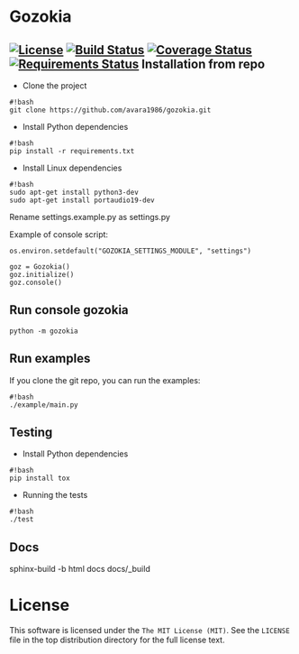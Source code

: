 
Gozokia
=======

[![License](http://img.shields.io/:license-mit-blue.svg)](http://doge.mit-license.org)
[![Build Status](https://travis-ci.org/avara1986/gozokia.svg)](https://travis-ci.org/avara1986/gozokia)
[![Coverage Status](https://coveralls.io/repos/avara1986/gozokia/badge.svg?branch=master&service=github)](https://coveralls.io/github/avara1986/gozokia?branch=master)
[![Requirements Status](https://requires.io/github/avara1986/gozokia/requirements.svg?branch=master)](https://requires.io/github/avara1986/gozokia/requirements/?branch=master)
Installation from repo
----------------------
* Clone the project
```
#!bash
git clone https://github.com/avara1986/gozokia.git
```
* Install Python dependencies
```
#!bash
pip install -r requirements.txt
```
* Install Linux dependencies
```
#!bash
sudo apt-get install python3-dev
sudo apt-get install portaudio19-dev
```

Rename settings.example.py as settings.py

Example of console script:
```
os.environ.setdefault("GOZOKIA_SETTINGS_MODULE", "settings")

goz = Gozokia()
goz.initialize()
goz.console()
```

Run console gozokia
-------------------
```
python -m gozokia
```


Run examples
------------
If you clone the git repo, you can run the examples:

```
#!bash
./example/main.py
```


Testing
-------
* Install Python dependencies
```
#!bash
pip install tox
```
* Running the tests
```
#!bash
./test
```

Docs
-------

sphinx-build -b html docs docs/_build

License
=======

This software is licensed under the `The MIT License (MIT)`. See the ``LICENSE``
file in the top distribution directory for the full license text.